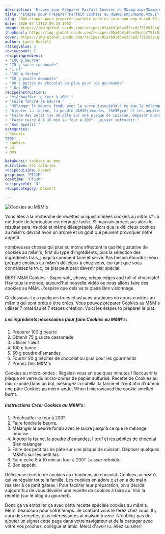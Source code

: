 ```yaml
---
description: "Étapes pour Préparer Parfait Cookies au M&amp;amp;M&amp;#39;s"
title: "Étapes pour Préparer Parfait Cookies au M&amp;amp;M&amp;#39;s"
slug: 2809-etapes-pour-preparer-parfait-cookies-au-m-and-amp-m-and-39-s
date: 2020-07-13T12:09:33.195Z
image: https://img-global.cpcdn.com/recipes/05a4b91d6ae35ced/751x532cq70/cookies-au-mms-photo-principale-de-la-recette.jpg
thumbnail: https://img-global.cpcdn.com/recipes/05a4b91d6ae35ced/751x532cq70/cookies-au-mms-photo-principale-de-la-recette.jpg
cover: https://img-global.cpcdn.com/recipes/05a4b91d6ae35ced/751x532cq70/cookies-au-mms-photo-principale-de-la-recette.jpg
author: Laura Russell
ratingvalue: 5
reviewcount: 7
recipeingredient:
- "100 g beurre"
- "75 g sucre cassonade"
- "1 uf"
- "100 g farine"
- "50 g poudre damandes"
- "90 g ppites de chocolat ou plus pour les gourmands"
- " Des MMs"
recipeinstructions:
- "Préchauffer le four à 200°."
- "Faire fondre le beurre."
- "Mélanger le beurre fondu avec le sucre jusqu&#39;à ce que le mélange mousse."
- "Ajouter la farine, la poudre d&#39;amandes, l&#39;œuf et les pépites de chocolat. Bien mélanger."
- "Faire des petit tas de pâte sur une plaque de cuisson. Déposer quelques M&amp;M&#39;s sur les petit tas."
- "Faire cuire 8 à 10 min au four à 200°. Laisser refroidir."
- "Bon appétit."
categories:
- Recette
tags:
- cookies
- au
- mms

katakunci: cookies au mms 
nutrition: 235 calories
recipecuisine: French
preptime: "PT12M"
cooktime: "PT52M"
recipeyield: "3"
recipecategory: Dessert

---
```



![Cookies au M&amp;M&#39;s](https://img-global.cpcdn.com/recipes/05a4b91d6ae35ced/751x532cq70/cookies-au-mms-photo-principale-de-la-recette.jpg)

Vous êtes à la recherche de recettes uniques d'idées cookies au m&amp;m&#39;s? La méthode de fabrication est dérange facile. Si mauvais processus alors le résultat sera insipide et même désagréable. Alors que le délicieux cookies au m&amp;m&#39;s devrait avoir un arôme et un goût qui peuvent provoquer notre appétit.

nombreuses choses qui plus ou moins affectent la qualité gustative de cookies au m&amp;m&#39;s, first du type d'ingrédients, puis la sélection des ingrédients frais, jusqu'à comment faire et servir. Pas besoin étourdi si veux prépare cookies au m&amp;m&#39;s délicieux à chez vous, car tant que vous connaissez le truc, ce plat peut peut devenir plat spécial.

BEST M&amp;M Cookies - Super soft, chewy, crispy edges and full of chocolate! Hey tous le monde, aujourd&#39;hui nouvelle vidéo ou nous allons faire des cookies au M&amp;M. J&#39;espère que cela va te plaire Bon visionnage.


Ci-dessous il y a quelques trucs et astuces pratiques en cours cookies au m&amp;m&#39;s qui sont prêts à être créés. Vous pouvez préparer Cookies au M&amp;M&#39;s utiliser 7 matériau et 7 étapes création. Voici les étapes to préparer le plat.

<!--inarticleads1-->

##### Les ingrédients nécessaires pour faire Cookies au M&amp;M&#39;s:

1. Préparer 100 g beurre
1. Obtenir 75 g sucre cassonade
1. Utiliser 1 œuf
1.  100 g farine
1.  50 g poudre d&#39;amandes
1. Fournir 90 g pépites de chocolat ou plus pour les gourmands
1. Prenez  Des M&amp;M&#39;s


Cookies au micro-ondes : Régalez-vous en quelques minutes ! Recouvrir la plaque en verre du micro-ondes de papier sulfurisé. Recette de Cookies au micro-onde,Dans un bol, mélangez la nutella, la farine et l&#39;œuf afin d&#39;obtenir une pâte Cookies au micro-onde. When I microwaved the cookie smelled burnt. 

<!--inarticleads2-->

##### Instructions Créer Cookies au M&amp;M&#39;s:

1. Préchauffer le four à 200°.
1. Faire fondre le beurre.
1. Mélanger le beurre fondu avec le sucre jusqu&#39;à ce que le mélange mousse.
1. Ajouter la farine, la poudre d&#39;amandes, l&#39;œuf et les pépites de chocolat. Bien mélanger.
1. Faire des petit tas de pâte sur une plaque de cuisson. Déposer quelques M&amp;M&#39;s sur les petit tas.
1. Faire cuire 8 à 10 min au four à 200°. Laisser refroidir.
1. Bon appétit.


Délicieuse recette de cookies aux bonbons au chocolat. Cookies au m&amp;m&#39;s qui va régaler toute la famille. Les cookies on adore ç et on a du mal à résister à ce petit gâteau ! Pour faciliter leur préparation, on a décidé aujourd&#39;hui de vous dévoiler une recette de cookies à faire au. Voir la recette (sur le blog du gourmet). 


Donc ça va emballer ça avec cette recette spéciale cookies au m&amp;m&#39;s. Merci beaucoup pour votre temps. Je confiant vous le ferez chez vous. Il y aura des recettes plus  intéressantes at maison à venir. N'oubliez pas de ajouter un signet cette page dans votre navigateur et de la partager avec votre vos proches, collègue et amis. Merci d'avoir lu. Allez cuisiner!
